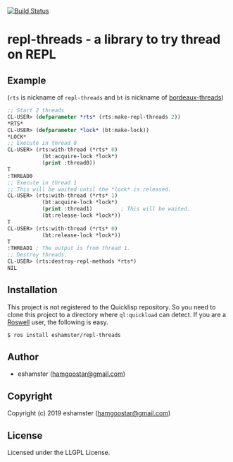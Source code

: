 [![Build Status](https://travis-ci.com/eshamster/repl-threads.svg?branch=master)](https://travis-ci.com/eshamster/repl-threads)

# repl-threads - a library to try thread on REPL

## Example

(`rts` is nickname of `repl-threads` and `bt` is nickname of [bordeaux-threads](https://common-lisp.net/project/bordeaux-threads/))

```lisp
;; Start 2 threads
CL-USER> (defparameter *rts* (rts:make-repl-threads 2))
*RTS*
CL-USER> (defparameter *lock* (bt:make-lock))
*LOCK*
;; Execute in thread 0
CL-USER> (rts:with-thread (*rts* 0)
           (bt:acquire-lock *lock*)
           (print :thread0))
T
:THREAD0
;; Execute in thread 1
;; This will be waited until the *lock* is released.
CL-USER> (rts:with-thread (*rts* 1)
           (bt:acquire-lock *lock*)
           (print :thread1)         ; This will be waited.
           (bt:release-lock *lock*))
T
CL-USER> (rts:with-thread (*rts* 0)
           (bt:release-lock *lock*))
T
:THREAD1 ; The output is from thread 1.
;; Destroy threads.
CL-USER> (rts:destroy-repl-methods *rts*)
NIL
```

## Installation

This project is not registered to the Quicklisp repository. So you need to clone this project to a directory where `ql:quickload` can detect. If you are a [Roswell](https://github.com/roswell/roswell/) user, the following is easy.

```sh
$ ros install eshamster/repl-threads
```

## Author

* eshamster (hamgoostar@gmail.com)

## Copyright

Copyright (c) 2019 eshamster (hamgoostar@gmail.com)

## License

Licensed under the LLGPL License.
